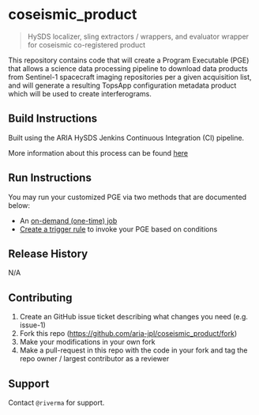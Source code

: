 # coseismic_product
> HySDS localizer, sling extractors / wrappers, and evaluator wrapper for coseismic co-registered product

This repository contains code that will create a Program Executable (PGE) that allows a science data processing pipeline to download data products from Sentinel-1 spacecraft imaging repositories per a given acquisition list, and will generate a resulting TopsApp
configuration metadata product which will be used to create interferograms.

## Build Instructions

Built using the ARIA HySDS Jenkins Continuous Integration (CI) pipeline.

More information about this process can be found [here](https://hysds-core.atlassian.net/wiki/spaces/HYS/pages/455114757/Deploy+PGE+s+onto+Cluster)

## Run Instructions

You may run your customized PGE via two methods that are documented below:
- An [on-demand (one-time) job](https://hysds-core.atlassian.net/wiki/spaces/HYS/pages/378601499/Submit+an+On-Demand+Job+in+Facet+Search)
- [Create a trigger rule](https://hysds-core.atlassian.net/wiki/spaces/HYS/pages/442728660/Create+Edit+Delete+Trigger+Rules) to invoke your PGE based on conditions

## Release History

N/A

## Contributing

1. Create an GitHub issue ticket describing what changes you need (e.g. issue-1)
2. Fork this repo (<https://github.com/aria-jpl/coseismic_product/fork>)
3. Make your modifications in your own fork
4. Make a pull-request in this repo with the code in your fork and tag the repo owner / largest contributor as a reviewer

## Support

Contact `@riverma` for support.
